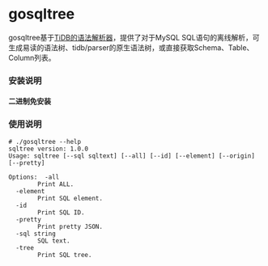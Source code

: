 # gosqltree

gosqltree基于[TiDB的语法解析器](https://github.com/pingcap/parser)，提供了对于MySQL SQL语句的离线解析，可生成易读的语法树、tidb/parser的原生语法树，或直接获取Schema、Table、Column列表。

### 安装说明


#### 二进制免安装


### 使用说明


```
# ./gosqltree --help
sqltree version: 1.0.0
Usage: sqltree [--sql sqltext] [--all] [--id] [--element] [--origin] [--pretty]

Options:  -all
        Print ALL.
  -element
        Print SQL element.
  -id
        Print SQL ID.
  -pretty
        Print pretty JSON.
  -sql string
        SQL text.
  -tree
        Print SQL tree.
```
